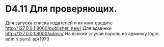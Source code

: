 # D4.11 Для проверяющих. 
Для запуска списка издателей и их книг введите http://127.0.0.1:8000/publisher_new/
Для админки http://127.0.0.1:8000/admin/
На всякий случай пароль на админку login: admin parol: apr1973
